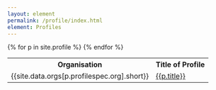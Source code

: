 ```yaml
---
layout: element
permalink: /profile/index.html
element: Profiles
---
```


<table>
<tr>
  <th>Organisation</th>
  <th>Title of Profile</th>
</tr>
{% for p in site.profile %}
<tr>
  <td>{{site.data.orgs[p.profilespec.org].short}}</td>
  <td><a href="/profile/{{p.nisp-id}}.html">{{p.title}}</a></td>
</tr>
{% endfor %}
</table>

